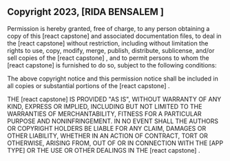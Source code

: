 ## Copyright 2023, [RIDA BENSALEM ]


Permission is hereby granted, free of charge, to any person obtaining a copy of this [react capstone] and associated documentation files, to deal in the [react capstone]  without restriction, including without limitation the rights to use, copy, modify, merge, publish, distribute, sublicense, and/or sell copies of the [react capstone] , and to permit persons to whom the [react capstone]  is furnished to do so, subject to the following conditions:

The above copyright notice and this permission notice shall be included in all copies or substantial portions of the [react capstone] .

THE [react capstone]  IS PROVIDED "AS IS", WITHOUT WARRANTY OF ANY KIND, EXPRESS OR IMPLIED, INCLUDING BUT NOT LIMITED TO THE WARRANTIES OF MERCHANTABILITY, FITNESS FOR A PARTICULAR PURPOSE AND NONINFRINGEMENT. IN NO EVENT SHALL THE AUTHORS OR COPYRIGHT HOLDERS BE LIABLE FOR ANY CLAIM, DAMAGES OR OTHER LIABILITY, WHETHER IN AN ACTION OF CONTRACT, TORT OR OTHERWISE, ARISING FROM, OUT OF OR IN CONNECTION WITH THE [APP TYPE] OR THE USE OR OTHER DEALINGS IN THE [react capstone] .
